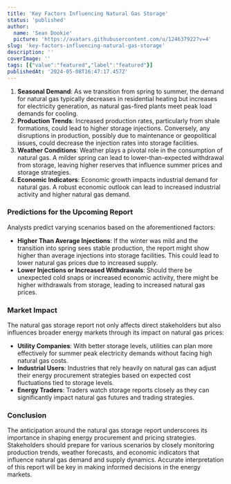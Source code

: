 ```yaml
---
title: 'Key Factors Influencing Natural Gas Storage'
status: 'published'
author:
  name: 'Sean Dookie'
  picture: 'https://avatars.githubusercontent.com/u/124637922?v=4'
slug: 'key-factors-influencing-natural-gas-storage'
description: ''
coverImage: ''
tags: [{"value":"featured","label":"featured"}]
publishedAt: '2024-05-08T16:47:17.457Z'
---
```


1. **Seasonal Demand**: As we transition from spring to summer, the demand for natural gas typically decreases in residential heating but increases for electricity generation, as natural gas-fired plants meet peak load demands for cooling.
2. **Production Trends**: Increased production rates, particularly from shale formations, could lead to higher storage injections. Conversely, any disruptions in production, possibly due to maintenance or geopolitical issues, could decrease the injection rates into storage facilities.
3. **Weather Conditions**: Weather plays a pivotal role in the consumption of natural gas. A milder spring can lead to lower-than-expected withdrawal from storage, leaving higher reserves that influence summer prices and storage strategies.
4. **Economic Indicators**: Economic growth impacts industrial demand for natural gas. A robust economic outlook can lead to increased industrial activity and higher natural gas demand.

### **Predictions for the Upcoming Report**

Analysts predict varying scenarios based on the aforementioned factors:

- **Higher Than Average Injections**: If the winter was mild and the transition into spring sees stable production, the report might show higher than average injections into storage facilities. This could lead to lower natural gas prices due to increased supply.
- **Lower Injections or Increased Withdrawals**: Should there be unexpected cold snaps or increased economic activity, there might be higher withdrawals from storage, leading to increased natural gas prices.

### **Market Impact**

The natural gas storage report not only affects direct stakeholders but also influences broader energy markets through its impact on natural gas prices:

- **Utility Companies**: With better storage levels, utilities can plan more effectively for summer peak electricity demands without facing high natural gas costs.
- **Industrial Users**: Industries that rely heavily on natural gas can adjust their energy procurement strategies based on expected cost fluctuations tied to storage levels.
- **Energy Traders**: Traders watch storage reports closely as they can significantly impact natural gas futures and trading strategies.

### **Conclusion**

The anticipation around the natural gas storage report underscores its importance in shaping energy procurement and pricing strategies. Stakeholders should prepare for various scenarios by closely monitoring production trends, weather forecasts, and economic indicators that influence natural gas demand and supply dynamics. Accurate interpretation of this report will be key in making informed decisions in the energy markets.